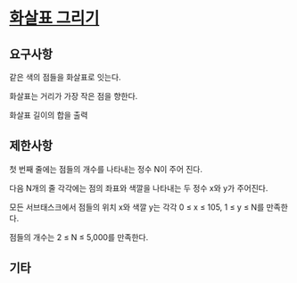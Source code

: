 # [화살표 그리기](https://www.acmicpc.net/problem/15970)

## 요구사항

같은 색의 점들을 화살표로 잇는다.

화살표는 거리가 가장 작은 점을 향한다.

화살표 길이의 합을 출력

## 제한사항

첫 번째 줄에는 점들의 개수를 나타내는 정수 N이 주어 진다. 

다음 N개의 줄 각각에는 점의 좌표와 색깔을 나타내는 두 정수 x와 y가 주어진다.

모든 서브태스크에서 점들의 위치 x와 색깔 y는 각각 0 ≤ x ≤ 105, 1 ≤ y ≤ N를 만족한다.

점들의 개수는 2 ≤ N ≤ 5,000를 만족한다.

## 기타
